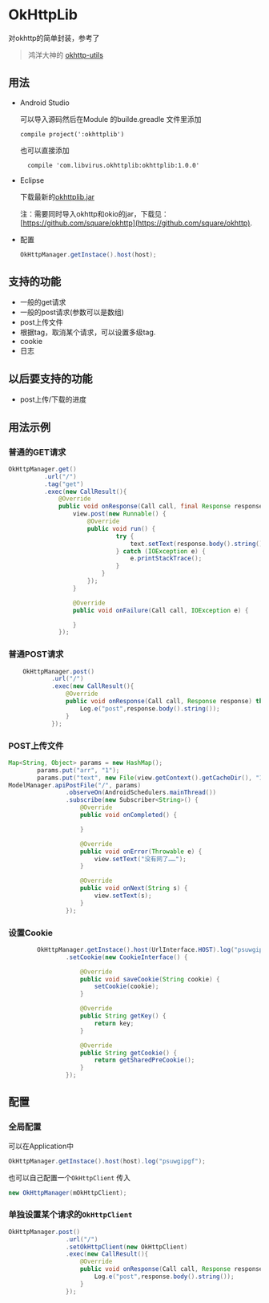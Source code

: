 # OkHttpLib
对okhttp的简单封装，参考了
>鸿洋大神的 [okhttp-utils](https://github.com/hongyangAndroid/okhttp-utils)


## 用法

* Android Studio

  可以导入源码然后在Module 的builde.greadle 文件里添加
  ```
  compile project(':okhttplib')
  ```
  也可以直接添加
  ```
    compile 'com.libvirus.okhttplib:okhttplib:1.0.0'
  ```

* Eclipse

  下载最新的[okhttplib.jar](https://github.com/psuwgipgf/OkHttpLib/tree/master/okhttplib/okhttplib.jar)

  注：需要同时导入okhttp和okio的jar，下载见：[https://github.com/square/okhttp](https://github.com/square/okhttp).

* 配置

  ```java
  OkHttpManager.getInstace().host(host);
  ```
  
  
## 支持的功能

  * 一般的get请求
  * 一般的post请求(参数可以是数组)
  * post上传文件
  * 根据tag，取消某个请求，可以设置多级tag.
  * cookie 
  * 日志
  
## 以后要支持的功能
  
  * post上传/下载的进度

## 用法示例

### 普通的GET请求

  ```java
  OkHttpManager.get()
            .url("/")
            .tag("get")
            .exec(new CallResult(){
                @Override
                public void onResponse(Call call, final Response response) throws IOException {
                    view.post(new Runnable() {
                        @Override
                        public void run() {
                                try {
                                    text.setText(response.body().string());
                                } catch (IOException e) {
                                    e.printStackTrace();
                                }
                            }
                        });
                    }

                    @Override
                    public void onFailure(Call call, IOException e) {

                    }
                });
  ```

### 普通POST请求

```java
    OkHttpManager.post()
            .url("/")
            .exec(new CallResult(){
                @Override
                public void onResponse(Call call, Response response) throws IOException {
                    Log.e("post",response.body().string());
                }
            });
```

### POST上传文件
```java
Map<String, Object> params = new HashMap();
        params.put("arr", "1");
        params.put("text", new File(view.getContext().getCacheDir(), "123.txt"));
ModelManager.apiPostFile("/", params)
                .observeOn(AndroidSchedulers.mainThread())
                .subscribe(new Subscriber<String>() {
                    @Override
                    public void onCompleted() {

                    }

                    @Override
                    public void onError(Throwable e) {
                        view.setText("没有网了……");
                    }

                    @Override
                    public void onNext(String s) {
                        view.setText(s);
                    }
                });
```
### 设置Cookie
```java
		OkHttpManager.getInstace().host(UrlInterface.HOST).log("psuwgipgf")
				.setCookie(new CookieInterface() {

					@Override
					public void saveCookie(String cookie) {
						setCookie(cookie);
					}

					@Override
					public String getKey() {
						return key;
					}

					@Override
					public String getCookie() {
						return getSharedPreCookie();
					}
				});
```

## 配置

### 全局配置

可以在Application中
```java
OkHttpManager.getInstace().host(host).log("psuwgipgf");
```
也可以自己配置一个`OkHttpClient` 传入
```java
new OkHttpManager(mOkHttpClient);
```
### 单独设置某个请求的`OkHttpClient`
```java
OkHttpManager.post()
                .url("/")
                .setOkHttpClient(new OkHttpClient)
                .exec(new CallResult(){
                    @Override
                    public void onResponse(Call call, Response response) throws IOException {
                        Log.e("post",response.body().string());
                    }
                });
```
